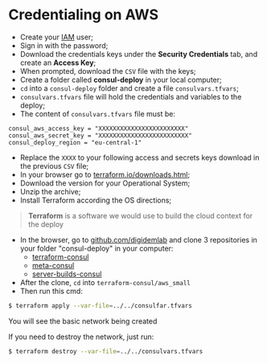 # Credentialing on AWS

* Create your [IAM](http://docs.aws.amazon.com/IAM/latest/UserGuide/id_users_create.html) user;  
* Sign in with the password;  
* Download the credentials keys under the **Security Credentials** tab, and create an **Access Key**;  
* When prompted, download the `CSV` file with the keys;  
* Create a folder called **consul-deploy** in your local computer;  
* `cd` into a `consul-deploy` folder and create a file `consulvars.tfvars`;  
* `consulvars.tfvars` file will hold the credentials and variables to the deploy;  
* The content of `consulvars.tfvars` file must be:  

```
consul_aws_access_key = "XXXXXXXXXXXXXXXXXXXXXXXX"
consul_aws_secret_key = "XXXXXXXXXXXXXXXXXXXXXXXXX"
consul_deploy_region = "eu-central-1"
```

* Replace the `XXXX` to your following access and secrets keys download in the previous `CSV` file;  
* In your browser go to [terraform.io/downloads.html](terraform.io/downloads.html);  
* Download the version for your Operational System;  
* Unzip the archive;   
* Install Terraform according the OS directions;  

> **Terraform** is a software we would use to build the cloud context for the deploy  

* In the browser, go to [github.com/digidemlab](https://github.com/digidemlab/) and clone 3 repositories in your folder "consul-deploy" in your computer:
    * [terraform-consul](https://github.com/digidemlab/terraform-consul)
    * [meta-consul](https://github.com/digidemlab/meta-consul)
    * [server-builds-consul](https://github.com/digidemlab/server-builds-consul)
 * After the clone, `cd` into `terraform-consul/aws_small`
 * Then run this cmd:

``` bash
$ terraform apply --var-file=../../consulfar.tfvars
```
You will see the basic network being created


If you need to destroy the network, just run:  
``` bash
$ terraform destroy --var-file=../../consulvars.tfvars
```